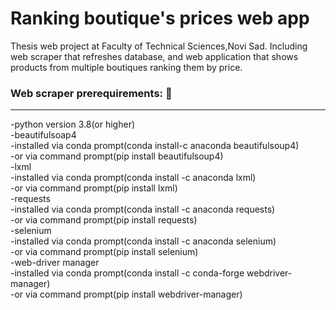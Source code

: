 # Ranking boutique's prices web app
Thesis web project at Faculty of Technical Sciences,Novi Sad. Including web scraper that refreshes database, and web application that shows products from multiple boutiques ranking them by price.
 
### Web scraper prerequirements: :rocket:
------------------
 -python version 3.8(or higher)  
 -beautifulsoap4  
     -installed via conda prompt(conda install-c anaconda beautifulsoup4)  
     -or via command prompt(pip install beautifulsoup4)  
 -lxml  
    -installed via conda prompt(conda install -c anaconda lxml)  
    -or via command prompt(pip install lxml)  
 -requests  
     -installed via conda prompt(conda install -c anaconda requests)  
     -or via command prompt(pip install requests)  
 -selenium  
   -installed via conda prompt(conda install -c anaconda selenium)  
   -or via command prompt(pip install selenium)  
 -web-driver manager  
   -installed via conda prompt(conda install -c conda-forge webdriver-manager)  
   -or via command prompt(pip install webdriver-manager)  
     
